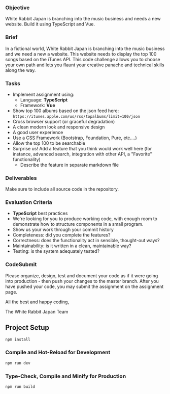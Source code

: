 ### Objective

White Rabbit Japan is branching into the music business and needs a new website. Build it using TypeScript and Vue.

### Brief

In a fictional world, White Rabbit Japan is branching into the music business and we need a new a website. This website needs to display the top 100 songs based on the iTunes API. This code challenge allows you to choose your own path and lets you flaunt your creative panache and technical skills along the way.

### Tasks

-   Implement assignment using:
    -   Language: **TypeScript**
    -   Framework: **Vue**
-   Show top 100 albums based on the json feed here: `https://itunes.apple.com/us/rss/topalbums/limit=100/json`
-   Cross browser support (or graceful degradation)
-   A clean modern look and responsive design
-   A good user experience
-   Use a CSS Framework (Bootstrap, Foundation, Pure, etc.…)
-   Allow the top 100 to be searchable
-   Surprise us! Add a feature that you think would work well here (for instance, advanced search, integration with other API, a "Favorite" functionality)
    -   Describe the feature in separate markdown file

### Deliverables

Make sure to include all source code in the repository. 

### Evaluation Criteria

-   **TypeScript** best practices
-   We're looking for you to produce working code, with enough room to demonstrate how to structure components in a small program.
-   Show us your work through your commit history
-   Completeness: did you complete the features?
-   Correctness: does the functionality act in sensible, thought-out ways?
-   Maintainability: is it written in a clean, maintainable way?
-   Testing: is the system adequately tested?

### CodeSubmit

Please organize, design, test and document your code as if it were going into production - then push your changes to the master branch. After you have pushed your code, you may submit the assignment on the assignment page.

All the best and happy coding,

The White Rabbit Japan Team



## Project Setup

```sh
npm install
```

### Compile and Hot-Reload for Development

```sh
npm run dev
```

### Type-Check, Compile and Minify for Production

```sh
npm run build
```
